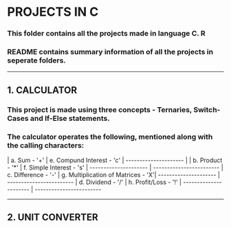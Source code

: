 # PROJECTS IN C
### This folder contains all the projects made in language C. R
### README contains summary information of all the projects in seperate folders.

_____________________________________ 

## 1. CALCULATOR

### This project is made using three concepts - Ternaries, Switch-Cases and If-Else statements.
### The calculator operates the following, mentioned along with the calling characters:

| a. Sum - '+'         |   e. Compund Interest - 'c'         |
---------------------  | 
|  b. Product - '*'    |  f. Simple Interest - 's'           |
---------------------  | ------------------------
|  c. Difference - '-' |  g. Multiplication of Matrices - 'X'|
---------------------  | ------------------------
|  d. Dividend - '/'   |  h. Profit/Loss - '!'               |
---------------------- | ------------------------

_____________________________________ 

## 2. UNIT CONVERTER



